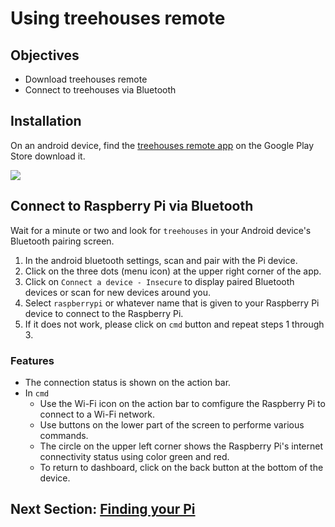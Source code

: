 # Using treehouses remote

## Objectives

* Download treehouses remote
* Connect to treehouses via Bluetooth

## Installation
On an android device, find the [treehouses remote app](https://play.google.com/store/apps/details?id=io.treehouses.remote) on the Google Play Store download it.

![](remoteicon.jpg)


## Connect to Raspberry Pi via Bluetooth

Wait for a minute or two and look for `treehouses` in your Android device's Bluetooth pairing screen.

1. In the android bluetooth settings, scan and pair with the Pi device.
2. Click on the three dots (menu icon) at the upper right corner of the app. 
3. Click on `Connect a device - Insecure` to display paired Bluetooth devices or scan for new devices around you.
4. Select `raspberrypi` or whatever name that is given to your Raspberry Pi device to connect to the Raspberry Pi.
5. If it does not work, please click on `cmd` button and repeat steps 1 through 3.

### Features

- The connection status is shown on the action bar.
- In `cmd`
  - Use the Wi-Fi icon on the action bar to comfigure the Raspberry Pi to connect to a Wi-Fi network.
  - Use buttons on the lower part of the screen to performe various commands.
  - The circle on the upper left corner shows the Raspberry Pi's internet connectivity status using color green and red.
  - To return to dashboard, click on the back button at the bottom of the device.

## Next Section: [Finding your Pi](find-pi.md)
